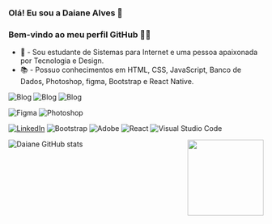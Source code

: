 ### Olá! Eu sou a Daiane Alves 👋
### Bem-vindo ao meu perfil GitHub 👩‍💻
- 🌱 - Sou estudante de Sistemas para Internet e uma pessoa apaixonada por Tecnologia e Design.
- 📚 - Possuo conhecimentos em HTML, CSS, JavaScript, Banco de Dados, Photoshop, figma, Bootstrap e React Native.

 ![Blog](https://img.shields.io/badge/HTML-239120?style=for-the-badge&logo=html5&logoColor=white)
![Blog](https://img.shields.io/badge/CSS-239120?&style=for-the-badge&logo=css3&logoColor=white)
![Blog](https://img.shields.io/badge/JavaScript-F7DF1E?style=for-the-badge&logo=javascript&logoColor=black)

![Figma](https://img.shields.io/badge/figma-%23F24E1E.svg?style=for-the-badge&logo=figma&logoColor=white)
![Photoshop](https://img.shields.io/badge/Adobe%20Photoshop-31A8FF?style=for-the-badge&logo=Adobe%20Photoshop&logoColor=black)

[![LinkedIn](https://img.shields.io/badge/LinkedIn-0077B5?style=for-the-badge&logo=linkedin&logoColor=white)](https://www.linkedin.com/in/daiane-alves-de-oliveira/)
![Bootstrap](https://img.shields.io/badge/bootstrap-%23563D7C.svg?style=for-the-badge&logo=bootstrap&logoColor=white)
![Adobe](https://img.shields.io/badge/Adobe%20XD-470137?style=for-the-badge&logo=Adobe%20XD&logoColor=#FF61F6)
![React](https://img.shields.io/badge/React-20232A?style=for-the-badge&logo=react&logoColor=61DAFB)
![Visual Studio Code](https://img.shields.io/badge/Visual_Studio_Code-0078D4?style=for-the-badge&logo=visual%20studio%20code&logoColor=white)




![Daiane GitHub stats](https://github-readme-stats.vercel.app/api?username=DaianedeOliveira&show_icons=true&theme=radical)
<img align='right' src='https://github.com/Rishit-dagli/Rishit-dagli/blob/master/images/octocat-anime.gif' width='150"'>





